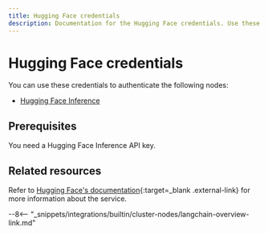 ```yaml
---
title: Hugging Face credentials
description: Documentation for the Hugging Face credentials. Use these credentials to authenticate Hugging Face in n8n, a workflow automation platform.
---
```


# Hugging Face credentials

You can use these credentials to authenticate the following nodes:

* [Hugging Face Inference](/integrations/builtin/credentials/huggingface/)


## Prerequisites

You need a Hugging Face Inference API key.

## Related resources

Refer to [Hugging Face's documentation](https://huggingface.co/docs/api-inference/quicktour){:target=_blank .external-link} for more information about the service.

--8<-- "_snippets/integrations/builtin/cluster-nodes/langchain-overview-link.md"
